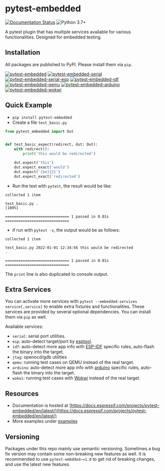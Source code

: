 # pytest-embedded

[![Documentation Status](https://readthedocs.com/projects/espressif-pytest-embedded/badge/?version=latest)](https://docs.espressif.com/projects/pytest-embedded/en/latest/?badge=latest) ![Python 3.7+](https://img.shields.io/pypi/pyversions/pytest-embedded)

A pytest plugin that has multiple services available for various functionalities. Designed for embedded testing.

## Installation

All packages are published to PyPI. Please install them via `pip`.

[![pytest-embedded](https://img.shields.io/pypi/v/pytest-embedded?color=green&label=pytest-embedded)](https://pypi.org/project/pytest-embedded/)
[![pytest-embedded-serial](https://img.shields.io/pypi/v/pytest-embedded-serial?color=green&label=pytest-embedded-serial)](https://pypi.org/project/pytest-embedded-serial/)
[![pytest-embedded-serial-esp](https://img.shields.io/pypi/v/pytest-embedded-serial-esp?color=green&label=pytest-embedded-serial-esp)](https://pypi.org/project/pytest-embedded-serial-esp/)
[![pytest-embedded-idf](https://img.shields.io/pypi/v/pytest-embedded-idf?color=green&label=pytest-embedded-idf)](https://pypi.org/project/pytest-embedded-idf/)
[![pytest-embedded-qemu](https://img.shields.io/pypi/v/pytest-embedded-qemu?color=green&label=pytest-embedded-qemu)](https://pypi.org/project/pytest-embedded-qemu/)
[![pytest-embedded-arduino](https://img.shields.io/pypi/v/pytest-embedded-arduino?color=green&label=pytest-embedded-arduino)](https://pypi.org/project/pytest-embedded-arduino/)
[![pytest-embedded-wokwi](https://img.shields.io/pypi/v/pytest-embedded-wokwi?color=green&label=pytest-embedded-wokwi)](https://pypi.org/project/pytest-embedded-wokwi/)

## Quick Example

- `pip install pytest-embedded`
- Create a file `test_basic.py`

```python
from pytest_embedded import Dut


def test_basic_expect(redirect, dut: Dut):
    with redirect():
        print('this would be redirected')

    dut.expect('this')
    dut.expect_exact('would')
    dut.expect('[be]{2}')
    dut.expect_exact('redirected')
```

- Run the test with `pytest`, the result would be like:

```shell
collected 1 item

test_basic.py .                                                        [100%]

============================= 1 passed in 0.01s =============================
```

- if run with `pytest -s`, the output would be as follows:

```shell
collected 1 item

test_basic.py 2022-01-01 12:34:56 this would be redirected
.

============================= 1 passed in 0.01s =============================
```

The `print` line is also duplicated to console output.

## Extra Services

You can activate more services with `pytest --embedded-services service[,service]` to enable extra fixtures and functionalities.
These services are provided by several optional dependencies. You can install them via `pip` as well.

Available services:

- `serial`: serial port utilities.
- `esp`: auto-detect target/port by [esptool](https://github.com/espressif/esptool).
- `idf`: auto-detect more app info with [ESP-IDF](https://github.com/espressif/esp-idf) specific rules, auto-flash the binary into the target.
- `jtag`: openocd/gdb utilities
- `qemu`: running test cases on QEMU instead of the real target.
- `arduino`: auto-detect more app info with [arduino](https://github.com/arduino/Arduino) specific rules, auto-flash the binary into the target.
- `wokwi`: running test cases with [Wokwi](https://wokwi.com/) instead of the real target.

## Resources

- Documentation is hosted at [https://docs.espressif.com/projects/pytest-embedded/en/latest/](https://docs.espressif.com/projects/pytest-embedded/en/latest/)
- More examples under [examples](https://github.com/espressif/pytest-embedded/tree/main/examples)

## Versioning

Packages under this repo mainly use semantic versioning. Sometimes a bug fix version may contain some non-breaking new features as well. It is recommended to use `pytest-embdded~=1.0` to get rid of breaking changes, and use the latest new features.
